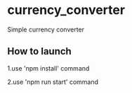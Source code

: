 # currency_converter
Simple currency converter

## How to launch
1.use 'npm install' command

2.use 'npm run start' command
